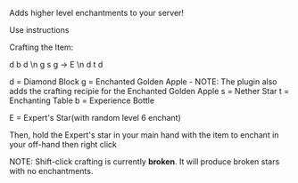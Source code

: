 Adds higher level enchantments to your server!

Use instructions

Crafting the Item:

d b d \n
g s g -> E \n
d t d

d = Diamond Block
g = Enchanted Golden Apple - NOTE: The plugin also adds the crafting recipie for the Enchanted Golden Apple
s = Nether Star
t = Enchanting Table
b = Experience Bottle

E = Expert's Star(with random level 6 enchant)

Then, hold the Expert's star in your main hand with the item to enchant in your off-hand then right click

NOTE: Shift-click crafting is currently **broken**. It will produce broken stars with no enchantments.
